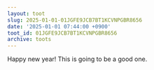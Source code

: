 ```yaml
---
layout: toot
slug: 2025-01-01-01JGFE9JCB7BT1KCVNPGBR8656
date: '2025-01-01 07:44:00 +0900'
toot_id: 01JGFE9JCB7BT1KCVNPGBR8656
archive: toots
---
```

<p>Happy new year! This is going to be a good one.</p>


